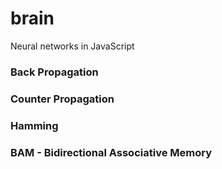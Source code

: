 # brain
Neural networks in JavaScript

### Back Propagation

### Counter Propagation

### Hamming

### BAM - Bidirectional Associative Memory
